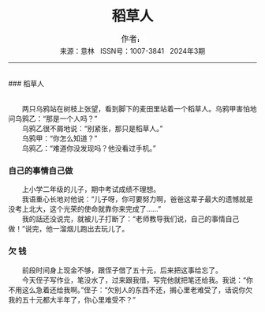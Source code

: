 # <center>稻草人</center>

<div align=center><img src="https://raw.githubusercontent.com/leaguecn/magazines/main/img_authors/%25d7%25f7%25d5%25df%25a3%25ba.jpg"></div>

<center>来源：意林   ISSN号：1007-3841   2024年3期</center>

* * *

<br>### 稻草人

  
<br>　　两只乌鸦站在树枝上张望，看到脚下的麦田里站着一个稻草人。乌鸦甲害怕地问乌鸦乙：“那是一个人吗？”  
　　乌鸦乙很不屑地说：“别紧张，那只是稻草人。”  
　　乌鸦甲：“你怎么知道？”  
　　乌鸦乙：“难道你没发现吗？他没看过手机。”

### 自己的事情自己做

  
　　上小学二年级的儿子，期中考试成绩不理想。  
　　我语重心长地对他说：“儿子呀，你可要努力啊，爸爸这辈子最大的遗憾就是没考上北大，这个光荣的使命就靠你来完成了……”  
　　我的話还没说完，就被儿子打断了：“老师教导我们说，自己的事情自己做！”说完，他一溜烟儿跑出去玩儿了。

### 欠 钱

  
　　前段时间身上现金不够，跟侄子借了五十元，后来把这事给忘了。  
　　今天侄子写作业，笔没水了，过来跟我借，写完他就把笔还给我。我说：“你不用这么急着还给我啊。”侄子：“欠别人的东西不还，搁心里老难受了，话说你欠我的五十元都大半年了，你心里难受不？”
